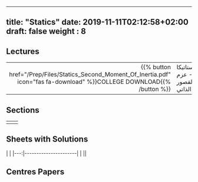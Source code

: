 
---
title: "Statics"
date: 2019-11-11T02:12:58+02:00
draft: false
weight : 8
---


## Lectures
| ||
|---:|----------------------|
| {{% button href="/Prep/Files/Statics_Second_Moment_Of_Inertia.pdf" icon="fas fa-download" %}}COLLEGE DOWNLOAD{{% /button %}} |ستاتيكا - عزم القصور الذاتي|

## Sections

|  | |
|---:|----------------------|
| || 

## Sheets with Solutions

  | |
|---:|----------------------|
| || 

## Centres Papers 

|  | |
|---:|----------------------|

